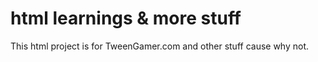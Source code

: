 # html learnings & more stuff
This html project is for TweenGamer.com and other stuff cause why not.
